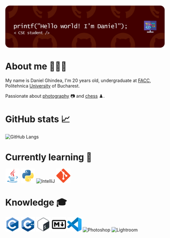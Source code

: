 ![Header](./header.png)
# About me 👨🏻‍💻
My name is Daniel Ghindea, I'm 20 years old, undergraduate at [FACC](https://acs.pub.ro/en/), Politehnica [University](https://upb.ro/en/) of Bucharest.

Passionate about [photography](https://www.instagram.com/daniel_ghindea/) 📷 and [chess](https://www.chess.com/member/ghindea) ♟️.

# GitHub stats 📈
![GitHub Langs](https://github-readme-stats.vercel.app/api/top-langs/?username=Ghindea&layout=compact&theme=dark)

# Currently learning 🌱
<div>
<img width="45" src="https://github.com/devicons/devicon/blob/v2.15.1/icons/java/java-original.svg" alt="Java" />
<img width="45" src="https://github.com/devicons/devicon/blob/v2.15.1/icons/python/python-original.svg" alt="Python" />
<img width="45" src="https://upload.wikimedia.org/wikipedia/commons/9/9c/IntelliJ_IDEA_Icon.svg" alt="IntelliJ" />
<img width="45" src="https://github.com/devicons/devicon/blob/v2.15.1/icons/git/git-original.svg" alt="Git" />
</div>

# Knowledge 🎓
<div>
<img width="45" src="https://github.com/devicons/devicon/blob/v2.15.1/icons/c/c-original.svg" alt="C" />
<img width="45" src="https://github.com/devicons/devicon/blob/v2.15.1/icons/cplusplus/cplusplus-original.svg" alt="C++" />
<img width="45" src="https://github.com/devicons/devicon/blob/v2.15.1/icons/bash/bash-original.svg" alt="bash" />
<img width="45" src="https://github.com/devicons/devicon/blob/v2.15.1/icons/markdown/markdown-original.svg" alt="markdown" />
<img width="45" src="https://github.com/devicons/devicon/blob/v2.15.1/icons/vscode/vscode-original.svg" alt="VSCode" />
<img width="45" src="https://upload.wikimedia.org/wikipedia/commons/thumb/a/af/Adobe_Photoshop_CC_icon.svg/1024px-Adobe_Photoshop_CC_icon.svg.png?20200616073617" alt="Photoshop" />
<img width="45" src="https://upload.wikimedia.org/wikipedia/commons/thumb/b/b6/Adobe_Photoshop_Lightroom_CC_logo.svg/1024px-Adobe_Photoshop_Lightroom_CC_logo.svg.png?20200616120137" alt="Lightroom" />
</div>

<!--
**Ghindea/Ghindea** is a ✨ _special_ ✨ repository because its `README.md` (this file) appears on your GitHub profile.

Here are some ideas to get you started:

- 🔭 I’m currently working on ...
- 🌱 I’m currently learning ...
- 👯 I’m looking to collaborate on ...
- 🤔 I’m looking for help with ...
- 💬 Ask me about ...
- 📫 How to reach me: ...
- 😄 Pronouns: ...
- ⚡ Fun fact: ...
-->
